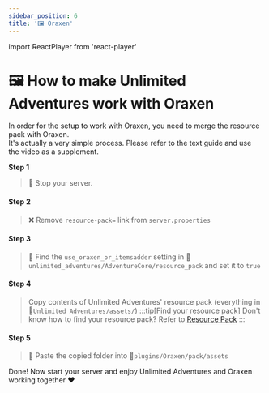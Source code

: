 ```yaml
---
sidebar_position: 6
title: '🖼️ Oraxen'
---
```


import ReactPlayer from 'react-player'


# 🖼️ How to make Unlimited Adventures work with Oraxen

In order for the setup to work with Oraxen, you need to merge the resource pack with Oraxen.\
It's actually a very simple process. Please refer to the text guide and use the video as a supplement.

**Step 1**
> :red_circle: Stop your server.

#### Step 2
> ❌ Remove `resource-pack=` link from `server.properties`

#### Step 3
> :wrench: Find the `use_oraxen_or_itemsadder` setting in 📁`unlimited_adventures/AdventureCore/resource_pack` and set it to `true`

#### Step 4
> Copy contents of Unlimited Adventures' resource pack (everything in 📁`Unlimited Adventures/assets/`)
:::tip[Find your resource pack]
Don't know how to find your resource pack? Refer to [Resource Pack](resource_pack)
:::
#### Step 5
> 💾 Paste the copied folder into 📁`plugins/Oraxen/pack/assets`

Done! Now start your server and enjoy Unlimited Adventures and Oraxen working together :heart:


<ReactPlayer playing controls url="https://youtu.be/NiHsrvgD544"/>



